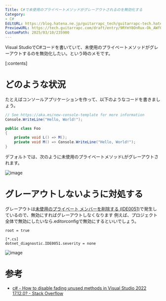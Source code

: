 ```yaml
---
Title: C#で未使用のプライベートメソッドがグレーアウトされるのを無効化する
Category:
- C#
EditURL: https://blog.hatena.ne.jp/guitarrapc_tech/guitarrapc-tech.hatenablog.com/atom/entry/6802418398338298589
PreviewURL: https://tech.guitarrapc.com/draft/entry/9RYmY8OnRux-Ok_AWfO99-tt_58
CustomPath: 2025/03/10/235900
---
```


Visual StudioでC#コードを書いていて、未使用のプライベートメソッドがグレーアウトするのを無効化したい。という時のメモです。

[:contents]

# どのような状況

たとえばコンソールアプリケーションを作って、以下のようなコードを書きましょう。

```cs
// See https://aka.ms/new-console-template for more information
Console.WriteLine("Hello, World!");

public class Foo
{
    private void L() => M();
    private void M() => Console.WriteLine("Hello, World!");
}
```

デフォルトでは、次のように未使用のプライベートメソッド`L`がグレーアウトされます。

![image](https://github.com/user-attachments/assets/c78190ab-5728-40be-9d14-cf63cf291f59)

# グレーアウトしないように対処する

グレーアウトは[未使用のプライベート メンバーを削除する (IDE0051)](https://learn.microsoft.com/ja-jp/dotnet/fundamentals/code-analysis/style-rules/ide0051)で発生しているので、無効にすればグレーアウトしなくなります
例えば、プロジェクト全体で無効にしたいなら.editorconfigで無効にするといいでしょう。

```editorconfig
root = true

[*.cs]
dotnet_diagnostic.IDE0051.severity = none
```

![image](https://github.com/user-attachments/assets/1d0be5cd-0218-4d93-af82-d75781e69202)

# 参考

* [c# - How to disable fading unused methods in Visual Studio 2022 17.12.0? - Stack Overflow](https://stackoverflow.com/questions/79195382/how-to-disable-fading-unused-methods-in-visual-studio-2022-17-12-0)
